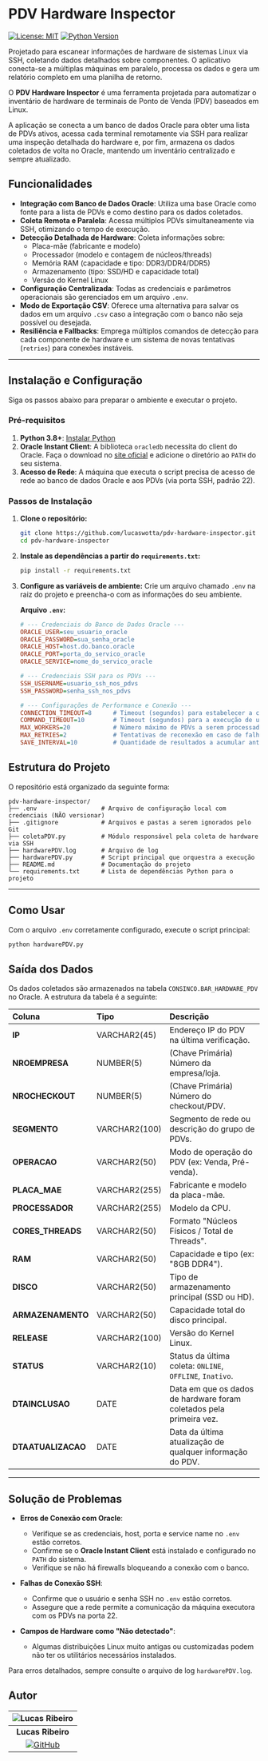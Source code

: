 # PDV Hardware Inspector

[![License: MIT](https://img.shields.io/badge/License-MIT-yellow.svg)](https://opensource.org/licenses/MIT)
[![Python Version](https://img.shields.io/badge/python-3.8+-blue.svg)](https://www.python.org/downloads/)

Projetado para escanear informações de hardware de sistemas Linux via SSH, coletando dados detalhados sobre componentes. O aplicativo conecta-se a múltiplas máquinas em paralelo, processa os dados e gera um relatório completo em uma planilha de retorno.

O **PDV Hardware Inspector** é uma ferramenta projetada para automatizar o inventário de hardware de terminais de Ponto de Venda (PDV) baseados em Linux.

A aplicação se conecta a um banco de dados Oracle para obter uma lista de PDVs ativos, acessa cada terminal remotamente via SSH para realizar uma inspeção detalhada do hardware e, por fim, armazena os dados coletados de volta no Oracle, mantendo um inventário centralizado e sempre atualizado.

## Funcionalidades

-   **Integração com Banco de Dados Oracle**: Utiliza uma base Oracle como fonte para a lista de PDVs e como destino para os dados coletados.
-   **Coleta Remota e Paralela**: Acessa múltiplos PDVs simultaneamente via SSH, otimizando o tempo de execução.
-   **Detecção Detalhada de Hardware**: Coleta informações sobre:
    -   Placa-mãe (fabricante e modelo)
    -   Processador (modelo e contagem de núcleos/threads)
    -   Memória RAM (capacidade e tipo: DDR3/DDR4/DDR5)
    -   Armazenamento (tipo: SSD/HD e capacidade total)
    -   Versão do Kernel Linux
-   **Configuração Centralizada**: Todas as credenciais e parâmetros operacionais são gerenciados em um arquivo `.env`.
-   **Modo de Exportação CSV**: Oferece uma alternativa para salvar os dados em um arquivo `.csv` caso a integração com o banco não seja possível ou desejada.
-   **Resiliência e Fallbacks**: Emprega múltiplos comandos de detecção para cada componente de hardware e um sistema de novas tentativas (`retries`) para conexões instáveis.

---

## Instalação e Configuração

Siga os passos abaixo para preparar o ambiente e executar o projeto.

### Pré-requisitos

1.  **Python 3.8+**: [Instalar Python](https://www.python.org/downloads/)
2.  **Oracle Instant Client**: A biblioteca `oracledb` necessita do client do Oracle. Faça o download no [site oficial](https://www.oracle.com/database/technologies/instant-client/downloads.html) e adicione o diretório ao `PATH` do seu sistema.
3.  **Acesso de Rede**: A máquina que executa o script precisa de acesso de rede ao banco de dados Oracle e aos PDVs (via porta SSH, padrão 22).

### Passos de Instalação

1.  **Clone o repositório:**
    ```bash
    git clone https://github.com/lucaswotta/pdv-hardware-inspector.git
    cd pdv-hardware-inspector
    ```

2.  **Instale as dependências a partir do `requirements.txt`:**
    ```bash
    pip install -r requirements.txt
    ```

3.  **Configure as variáveis de ambiente:**
    Crie um arquivo chamado `.env` na raiz do projeto e preencha-o com as informações do seu ambiente.

    **Arquivo `.env`:**
    ```ini
    # --- Credenciais do Banco de Dados Oracle ---
    ORACLE_USER=seu_usuario_oracle
    ORACLE_PASSWORD=sua_senha_oracle
    ORACLE_HOST=host.do.banco.oracle
    ORACLE_PORT=porta_do_servico_oracle
    ORACLE_SERVICE=nome_do_servico_oracle

    # --- Credenciais SSH para os PDVs ---
    SSH_USERNAME=usuario_ssh_nos_pdvs
    SSH_PASSWORD=senha_ssh_nos_pdvs

    # --- Configurações de Performance e Conexão ---
    CONNECTION_TIMEOUT=8      # Timeout (segundos) para estabelecer a conexão SSH
    COMMAND_TIMEOUT=10        # Timeout (segundos) para a execução de um comando remoto
    MAX_WORKERS=20            # Número máximo de PDVs a serem processados em paralelo
    MAX_RETRIES=2             # Tentativas de reconexão em caso de falha
    SAVE_INTERVAL=10          # Quantidade de resultados a acumular antes de salvar no banco/CSV
    ```

## Estrutura do Projeto

O repositório está organizado da seguinte forma:
````
pdv-hardware-inspector/
├── .env                  # Arquivo de configuração local com credenciais (NÃO versionar)
├── .gitignore            # Arquivos e pastas a serem ignorados pelo Git
├── coletaPDV.py          # Módulo responsável pela coleta de hardware via SSH
├── hardwarePDV.log       # Arquivo de log
├── hardwarePDV.py        # Script principal que orquestra a execução
├── README.md             # Documentação do projeto
└── requirements.txt      # Lista de dependências Python para o projeto
````

---

## Como Usar

Com o arquivo `.env` corretamente configurado, execute o script principal:

```bash
python hardwarePDV.py
````

## Saída dos Dados

Os dados coletados são armazenados na tabela `CONSINCO.BAR_HARDWARE_PDV` no Oracle. A estrutura da tabela é a seguinte:

| Coluna | Tipo | Descrição |
| :--- | :--- | :--- |
| **IP** | VARCHAR2(45) | Endereço IP do PDV na última verificação. |
| **NROEMPRESA** | NUMBER(5) | (Chave Primária) Número da empresa/loja. |
| **NROCHECKOUT** | NUMBER(5) | (Chave Primária) Número do checkout/PDV. |
| **SEGMENTO** | VARCHAR2(100) | Segmento de rede ou descrição do grupo de PDVs. |
| **OPERACAO** | VARCHAR2(50) | Modo de operação do PDV (ex: Venda, Pré-venda). |
| **PLACA_MAE** | VARCHAR2(255) | Fabricante e modelo da placa-mãe. |
| **PROCESSADOR** | VARCHAR2(255) | Modelo da CPU. |
| **CORES_THREADS** | VARCHAR2(50) | Formato "Núcleos Físicos / Total de Threads". |
| **RAM** | VARCHAR2(50) | Capacidade e tipo (ex: "8GB DDR4"). |
| **DISCO** | VARCHAR2(50) | Tipo de armazenamento principal (SSD ou HD). |
| **ARMAZENAMENTO** | VARCHAR2(50) | Capacidade total do disco principal. |
| **RELEASE** | VARCHAR2(100) | Versão do Kernel Linux. |
| **STATUS** | VARCHAR2(10) | Status da última coleta: `ONLINE`, `OFFLINE`, `Inativo`. |
| **DTAINCLUSAO** | DATE | Data em que os dados de hardware foram coletados pela primeira vez. |
| **DTAATUALIZACAO** | DATE | Data da última atualização de qualquer informação do PDV. |

---

## Solução de Problemas

-   **Erros de Conexão com Oracle**:
    -   Verifique se as credenciais, host, porta e service name no `.env` estão corretos.
    -   Confirme se o **Oracle Instant Client** está instalado e configurado no `PATH` do sistema.
    -   Verifique se não há firewalls bloqueando a conexão com o banco.

-   **Falhas de Conexão SSH**:
    -   Confirme que o usuário e senha SSH no `.env` estão corretos.
    -   Assegure que a rede permite a comunicação da máquina executora com os PDVs na porta 22.

-   **Campos de Hardware como "Não detectado"**:
    -   Algumas distribuições Linux muito antigas ou customizadas podem não ter os utilitários necessários instalados.

Para erros detalhados, sempre consulte o arquivo de log `hardwarePDV.log`.

## Autor

| ![Lucas Ribeiro](https://github.com/lucaswotta.png?size=120) |
| :---: |
| **Lucas Ribeiro** |
| [![GitHub](https://img.shields.io/badge/GitHub-100000?style=for-the-badge&logo=github&logoColor=white)](https://github.com/lucaswotta) |